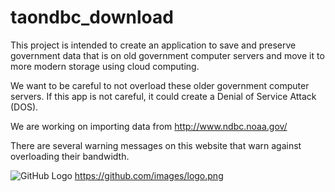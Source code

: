# taondbc_download

This project is intended to create an application to save and preserve government data that is on old government computer servers and move it to more modern storage using cloud computing.

We want to be careful to not overload these older government computer servers. 
If this app is not careful, it could create a Denial of Service Attack (DOS).  

We are working on importing data from http://www.ndbc.noaa.gov/ 

There are several warning messages on this website that warn against overloading their bandwidth.

![GitHub Logo](/images/logo.png)
https://github.com/images/logo.png


